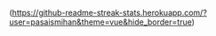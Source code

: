 

<div style="display:flex;align-items:center;justify-content:center">

(https://github-readme-streak-stats.herokuapp.com/?user=pasaismihan&theme=vue&hide_border=true)<br/>


</div>
